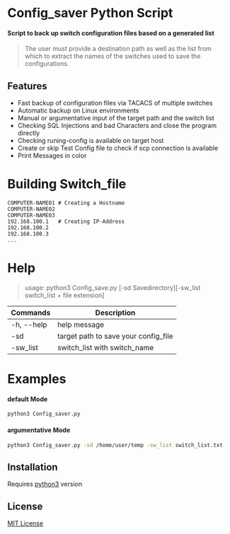 # Config_saver Python Script

#### Script to back up switch configuration files based on a generated list

> The user must provide a destination path as well as the list from which to extract the names of the switches used to save the configurations.

## Features

- Fast backup of configuration files via TACACS of multiple switches
- Automatic backup on Linux environments
- Manual or argumentative input of the target path and the switch list
- Checking SQL Injections and bad Characters and close the program directly
- Checking runing-config is available on target host
- Create or skip Test Config file to check if scp connection is available
- Print Messages in color

# Building Switch_file

```
COMPUTER-NAME01 # Creating a Hostname
COMPUTER-NAME02
COMPUTER-NAME03
192.168.100.1   # Creating IP-Address
192.168.100.2
192.168.100.3
...
```

# Help

> usage: python3 Config_save.py [-sd Savedirectory][-sw_list switch_list + file extension]

| Commands   | Description                          |
| ---------- | ------------------------------------ |
| -h, --help | help message                         |
| -sd        | target path to save your config_file |
| -sw_list   | switch_list with switch_name         |

# Examples

#### default Mode

```sh
python3 Config_saver.py
```

#### argumentative Mode

```sh
python3 Config_saver.py -sd /home/user/temp -sw_list switch_list.txt
```

## Installation

Requires [python3](https://www.python.org/downloads/) version

## License

[MIT License](LICENSE)
